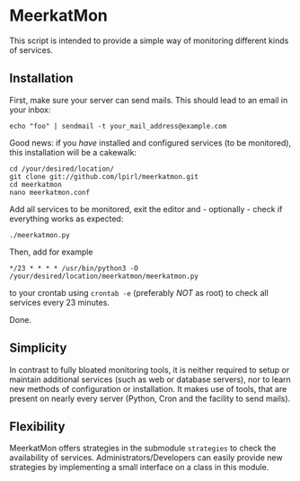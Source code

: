 # MeerkatMon

This script is intended to provide a simple way of monitoring different
kinds of services.

## Installation

First, make sure your server can send mails.
This should lead to an email in your inbox:

	echo "foo" | sendmail -t your_mail_address@example.com

Good news: if you *have* installed and configured services
(to be monitored), this installation will be a cakewalk:

	cd /your/desired/location/
	git clone git://github.com/lpirl/meerkatmon.git
	cd meerkatmon
	nano meerkatmon.conf

Add all services to be monitored, exit the editor
and - optionally - check if everything works as expected:

	./meerkatmon.py

Then, add for example

	*/23 * * * * /usr/bin/python3 -O /your/desired/location/meerkatmon/meerkatmon.py

to your crontab using `crontab -e` (preferably *NOT* as root)
to check all services every 23 minutes.

Done.

## Simplicity

In contrast to fully bloated monitoring tools,
it is neither required to setup or maintain additional services
(such as web or database servers), nor to learn new methods of
configuration or installation.
It makes use of tools, that are present on nearly every server
(Python, Cron and the facility to send mails).

## Flexibility

MeerkatMon offers strategies in the submodule `strategies`
to check the availability of services.
Administrators/Developers can easily provide new strategies by
implementing a small interface on a class in this module.
